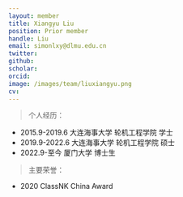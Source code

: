 ```yaml
---
layout: member
title: Xiangyu Liu
position: Prior member
handle: Liu
email: simonlxy@dlmu.edu.cn
twitter: 
github: 
scholar:
orcid: 
image: /images/team/liuxiangyu.png
cv: 
---
```


> 个人经历：

- 2015.9-2019.6 大连海事大学 轮机工程学院 学士
- 2019.9-2022.6   大连海事大学 轮机工程学院 硕士
- 2022.9-至今 厦门大学 博士生

> 主要荣誉：

- 2020 ClassNK China Award

